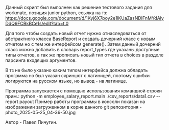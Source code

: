Данный скрипт был выполнен как решение тестового задания для workmate, позиция junior python, ссылка на тз: https://docs.google.com/document/d/1Kyj6X7poy2e1lKUaZasNDIFnMYdAlyDdQ9FCBkBCe1s/edit?tab=t.0

Для того чтобы создать новый отчет нужно отнаследоваться от абстрактного класса BaseReport и создать дочерний класс с новым отчетом но с тем же интерфейсом generate(). Затем данный дочерний класс можно добавить в словарь report_types где указаны доступные типы отчетов, а так же прописать новый тип отчета в choices в разделе парсинга входящих аргументов.

В тз не было указано каким типом интерфейса должна обладать прогрмма но был указан скриншот с латиницей, поэтому ошибки логируются на русском языке, но вывод - на латинице.

Программа запускается с помощью использования командной строки прим.: python -m employee_salary_report.main ./csv_reports/data1.csv --report payout
Пример работы программы в консоли показан на изображении загруженном в корне данного git репозитория - photo_2025-05-25_04-36-50.jpg

Автор - Павел Пичугин.
